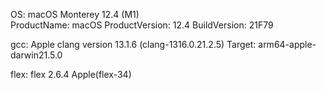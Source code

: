OS:
macOS Monterey 12.4 (M1)  
ProductName: macOS
ProductVersion: 12.4
BuildVersion: 21F79

gcc:
Apple clang version 13.1.6 (clang-1316.0.21.2.5)
Target: arm64-apple-darwin21.5.0

flex:
flex 2.6.4 Apple(flex-34)
